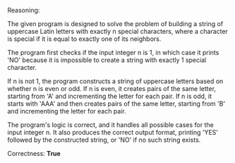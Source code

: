 Reasoning:

The given program is designed to solve the problem of building a string of uppercase Latin letters with exactly n special characters, where a character is special if it is equal to exactly one of its neighbors.

The program first checks if the input integer n is 1, in which case it prints 'NO' because it is impossible to create a string with exactly 1 special character.

If n is not 1, the program constructs a string of uppercase letters based on whether n is even or odd. If n is even, it creates pairs of the same letter, starting from 'A' and incrementing the letter for each pair. If n is odd, it starts with 'AAA' and then creates pairs of the same letter, starting from 'B' and incrementing the letter for each pair.

The program's logic is correct, and it handles all possible cases for the input integer n. It also produces the correct output format, printing 'YES' followed by the constructed string, or 'NO' if no such string exists.

Correctness: **True**